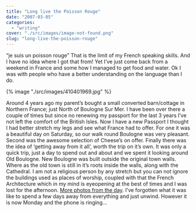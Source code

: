 ```yaml
---
title: "Long live the Poisson Rouge"
date: "2007-03-05"
categories: 
  - "writing"
cover: "./src/images/image-not-found.png"
slug: "long-live-the-poisson-rouge"
---
```


“je suis un poisson rouge” That is the limit of my French speaking skills. And I have no idea where I got that from! Yet I’ve just come back from a weekend in France and some how I managed to get food and water. Ok I was with people who have a better understanding on the language than I do.

{% image "./src/images/410401969.jpg" %}

Around 4 years ago my parent’s bought a small converted barn/cottage in Northern France; just North of Boulogne Sur Mer. I have been over there a couple of times but since no renewing my passport for the last 3 years I’ve not left the comfort of the British Isles. Now I have a new Passport I thought I had better stretch my legs and see what France had to offer. For one it was a beautiful day on Saturday, so our walk round Boulogne was very pleasant. Second was the awesome selection of Cheese’s on offer. Finally there was the idea of ‘getting away from it all’, worth the trip on it’s own. It was only a quick trip, just a day to spend out and about and we spent it looking around Old Boulogne. New Boulogne was built outside the original town walls. Where as the old town is still in it’s roots inside the walls, along with the Cathedral. I am not a religious person by any stretch but you can not ignore the buildings used as places of worship, coupled with that the French Architecture which in my mind is eyeopening at the best of times and I was lost for the afternoon. [More photos from the day](http://www.flickr.com/photos/funkylarma/sets/72157594569874798/). I’ve forgotten what it was like to spend a few days away from everything and just unwind. However it is now Monday and the phone is ringing…
